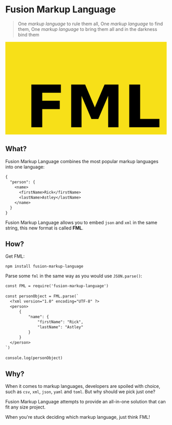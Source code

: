 # Fusion Markup Language

> One *markup language* to rule them all, One *markup language* to find them, One *markup language* to bring them all and in the darkness bind them

![fusion-markup-language logo](.github/fml.png)

## What?

Fusion Markup Language combines the most popular markup languages into one language:

```fml
{
  "person": {
    <name>
      <firstName>Rick</firstName>
      <lastName>Astley</lastName>
    </name>
  }
}
```

Fusion Markup Language allows you to embed `json` and `xml` in the same string, this new format is called **FML**.

## How?

Get FML:

```
npm install fusion-markup-language
```

Parse some `fml` in the same way as you would use `JSON.parse()`:

```
const FML = require('fusion-markup-language')

const personObject = FML.parse(`
  <?xml version="1.0" encoding="UTF-8" ?>
  <person>
      {
          "name": {
              "firstName": "Rick",
              "lastName": "Astley"
          }
      }
  </person>
`)

console.log(personObject)
```

## Why?

When it comes to markup languages, developers are spoiled with choice, such as `csv`, `xml`, `json`, `yaml` and `toml`. But why should we pick just one?

Fusion Markup Language attempts to provide an all-in-one solution that can fit any size project.

When you're stuck deciding which markup language, just think FML!
